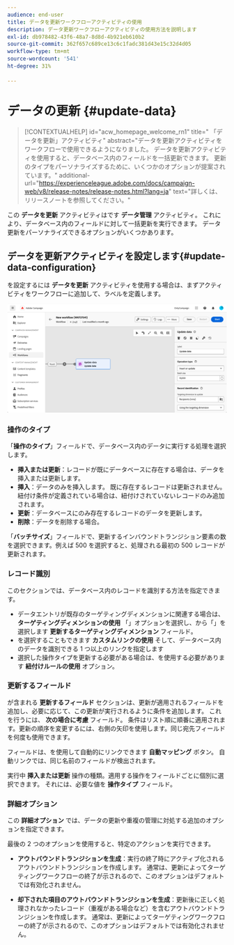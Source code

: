 ```yaml
---
audience: end-user
title: データを更新ワークフローアクティビティの使用
description: データ更新ワークフローアクティビティの使用方法を説明します
exl-id: db978482-43f6-48a7-8d8d-4b921eb610b2
source-git-commit: 362f657c689ce13c6c1fadc381d43e15c32d4d05
workflow-type: tm+mt
source-wordcount: '541'
ht-degree: 31%

---
```


# データの更新 {#update-data}


>[!CONTEXTUALHELP]
>id="acw_homepage_welcome_rn1"
>title=" 「データを更新」アクティビティ"
>abstract="データを更新アクティビティをワークフローで使用できるようになりました。 データを更新アクティビティを使用すると、データベース内のフィールドを一括更新できます。 更新のタイプをパーソナライズするために、いくつかのオプションが提案されています。"
>additional-url="https://experienceleague.adobe.com/docs/campaign-web/v8/release-notes/release-notes.html?lang=ja" text="詳しくは、リリースノートを参照してください。"



この **データを更新** アクティビティはです **データ管理** アクティビティ。 これにより、データベース内のフィールドに対して一括更新を実行できます。 データ更新をパーソナライズできるオプションがいくつかあります。

<!--
The **Operation type** field lets you choose the process to be carried out on the data in the database. Select the first option to add data or update (it if it has already been added). You can also only add data, only update data, or delete data. Select the **Update and merge collections** to select a primary record to link duplicates to, and delete those duplicates safely

Specify how to identify the records in the database: if data relate to an existing targeting dimension, select the **Using the targeting dimension** option and select the targeting dimension and fields to update. Otherwise, specify one or more custom links to identify the data in the database, or direct use of reconciliation keys.

Select the fields to update and reconciliation settings. You can use the **Auto-mapping** option to automatically identify the fields to be updated.

The **Advanced options** section let you specify additional settings to manage data and duplicates.

Toggle the **Generate an outbound transition** option to add an outbound transition that will be activated at the end of the execution of the **Update data** activity. The update generally marks the end of a targeting workflow and therefore the option is not activated by default.

Toggle the **Generate an outbound transition for rejects** option to add an outbound transition containing records that have not been correctly processed after the update (for example if there is a duplicate). The update generally marks the end of a targeting workflow and therefore the option is not activated by default.
-->

## データを更新アクティビティを設定します{#update-data-configuration}

を設定するには **データを更新** アクティビティを使用する場合は、まずアクティビティをワークフローに追加して、ラベルを定義します。

![](../assets/workflow-update-data.png)

### 操作のタイプ

「**操作のタイプ**」フィールドで、データベース内のデータに実行する処理を選択します。

* **挿入または更新**：レコードが既にデータベースに存在する場合は、データを挿入または更新します。
* **挿入**：データのみを挿入します。 既に存在するレコードは更新されません。紐付け条件が定義されている場合は、紐付けされていないレコードのみ追加されます。
* **更新**：データベースにのみ存在するレコードのデータを更新します。
* **削除**：データを削除する場合。

「**バッチサイズ**」フィールドで、更新するインバウンドトランジション要素の数を選択できます。例えば 500 を選択すると、処理される最初の 500 レコードが更新されます。

### レコード識別

このセクションでは、データベース内のレコードを識別する方法を指定できます。

* データエントリが既存のターゲティングディメンションに関連する場合は、 **ターゲティングディメンションの使用** 「」オプションを選択し、から「」を選択します **更新するターゲティングディメンション** フィールド。
* を選択することもできます **カスタムリンクの使用** そして、データベース内のデータを識別できる 1 つ以上のリンクを指定します
* 選択した操作タイプを更新する必要がある場合は、を使用する必要があります **紐付けルールの使用** オプション。

### 更新するフィールド

が含まれる **更新するフィールド** セクションは、更新が適用されるフィールドを追加し、必要に応じて、この更新が実行されるように条件を追加します。 これを行うには、 **次の場合に考慮** フィールド。 条件はリスト順に順番に適用されます。更新の順序を変更するには、右側の矢印を使用します。同じ宛先フィールドを何度も使用できます。

フィールドは、を使用して自動的にリンクできます **自動マッピング** ボタン。 自動リンクでは、同じ名前のフィールドが検出されます。

実行中 **挿入または更新** 操作の種類。適用する操作をフィールドごとに個別に選択できます。 それには、必要な値を **操作タイプ** フィールド。

### 詳細オプション

この **詳細オプション** では、データの更新や重複の管理に対処する追加のオプションを指定できます。

<!--
* **Disable automatic key management**
* **Disable audit**
* **Empty the destination value if the source value is empty**
* **Update all columns with matching names**
* **Ignore records which concern the same target**: only the first in the list of expressions will be considered
-->

最後の 2 つのオプションを使用すると、特定のアクションを実行できます。

* **アウトバウンドトランジションを生成**：実行の終了時にアクティブ化されるアウトバウンドトランジションを作成します。 通常は、更新によってターゲティングワークフローの終了が示されるので、このオプションはデフォルトでは有効化されません。

* **却下された項目のアウトバウンドトランジションを生成**：更新後に正しく処理されなかったレコード（重複がある場合など）を含むアウトバウンドトランジションを作成します。 通常は、更新によってターゲティングワークフローの終了が示されるので、このオプションはデフォルトでは有効化されません。
